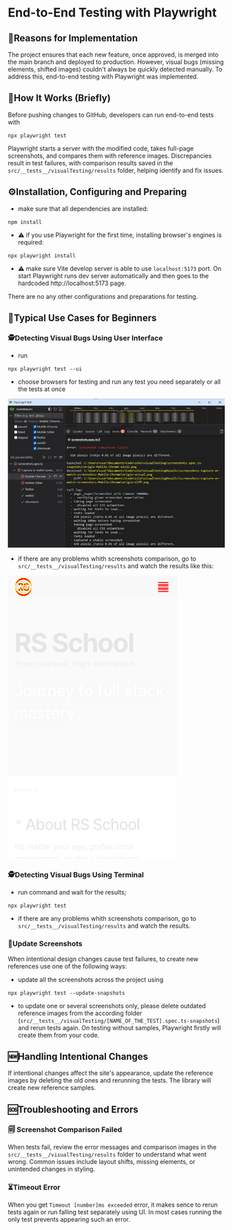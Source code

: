 # End-to-End Testing with Playwright

## 🚨Reasons for Implementation

The project ensures that each new feature, once approved, is merged into the main branch and deployed to production. However, visual bugs (missing elements, shifted images) couldn't always be quickly detected manually. To address this, end-to-end testing with Playwright was implemented.

## 🔬How It Works (Briefly)

Before pushing changes to GitHub, developers can run end-to-end tests with

```
npx playwright test
```

Playwright starts a server with the modified code, takes full-page screenshots, and compares them with reference images. Discrepancies result in test failures, with comparison results saved in the `src/__tests__/visualTesting/results` folder, helping identify and fix issues.

## ⚙️Installation, Configuring and Preparing

- make sure that all dependencies are installed:

```
npm install
```

- ⚠️ if you use Playwright for the first time, installing browser's engines is required:

```
npx playwright install
```

- ⚠️ make sure Vite develop server is able to use `localhost:5173` port. On start Playwright runs dev server automatically and then goes to the hardcoded http://localhost:5173 page.

There are no any other configurations and preparations for testing.

## 📝Typical Use Cases for Beginners

### 🕵Detecting Visual Bugs Using User Interface

- run

```
npx playwright test --ui
```

- choose browsers for testing and run any test you need separately or all the tests at once

<img src="./assets/end-to-end-testing/UI.jpg" alt="image">

- if there are any problems whith screenshots comparison, go to `src/__tests__/visualTesting/results` and watch the results like this:

<img src="./assets/end-to-end-testing/origin-diff.png" alt="image">

### 🕵Detecting Visual Bugs Using Terminal

- run command and wait for the results;

```
npx playwright test
```

- if there are any problems whith screenshots comparison, go to `src/__tests__/visualTesting/results` and watch the results.

### 🔁Update Screenshots

When intentional design changes cause test failures, to create new references use one of the following ways:

- update all the screenshots across the project using

```
npx playwright test --update-snapshots
```

- to update one or several screenshots only, please delete outdated reference images from the according folder (`src/__tests__/visualTesting/[NAME_OF_THE_TEST].spec.ts-snapshots`) and rerun tests again. On testing without samples, Playwright firstly will create them from your code.

## 🆕Handling Intentional Changes

If intentional changes affect the site's appearance, update the reference images by deleting the old ones and rerunning the tests. The library will create new reference samples.

## 🆘Troubleshooting and Errors

### 🗐 Screenshot Comparison Failed

When tests fail, review the error messages and comparison images in the `src/__tests__/visualTesting/results` folder to understand what went wrong. Common issues include layout shifts, missing elements, or unintended changes in styling.

### ⏳Timeout Error

When you get `Timeout [number]ms exceeded` error, it makes sence to rerun tests again or run falling test separately using UI. In most cases running the only test prevents appearing such an error.
